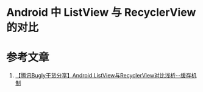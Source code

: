 # Android 中 ListView 与 RecyclerView 的对比



# 参考文章

1. [【腾讯Bugly干货分享】Android ListView与RecyclerView对比浅析--缓存机制](https://segmentfault.com/a/1190000007331249)




